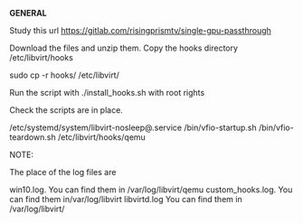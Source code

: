 **GENERAL**

Study this url
https://gitlab.com/risingprismtv/single-gpu-passthrough

Download the files and unzip them.
Copy the hooks directory /etc/libvirt/hooks 

sudo cp -r hooks/ /etc/libvirt/

Run the script with ./install_hooks.sh with root rights

Check the scripts are in place.

/etc/systemd/system/libvirt-nosleep@.service
/bin/vfio-startup.sh
/bin/vfio-teardown.sh
/etc/libvirt/hooks/qemu

NOTE:

The place of the log files are

win10.log. You can find them in /var/log/libvirt/qemu
custom_hooks.log. You can find them in/var/log/libvirt
libvirtd.log You can find them in /var/log/libvirt/

